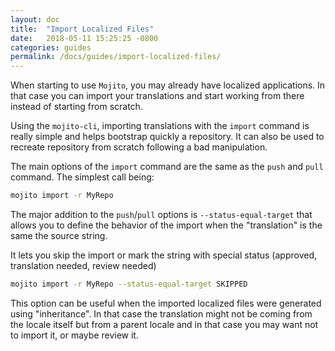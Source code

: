 ```yaml
---
layout: doc
title:  "Import Localized Files"
date:   2018-05-11 15:25:25 -0800
categories: guides
permalink: /docs/guides/import-localized-files/
---
```


When starting to use `Mojito`, you may already have localized applications. In
that case you can import your translations and start working from there instead
of starting from scratch.

Using the `mojito-cli`, importing translations with the `import` command is really
simple and helps bootstrap quickly a repository. It can also be used to recreate
repository from scratch following a bad manipulation.

The main options of the `import` command are the same as the `push` and `pull`
command. The simplest call being:

```bash
mojito import -r MyRepo
```

The major addition to the `push`/`pull` options is `--status-equal-target`
that allows you to define the behavior of the import when the "translation" is
the same the source string.

It lets you skip the import or mark the string with special status (approved,
translation needed, review needed)

```bash
mojito import -r MyRepo --status-equal-target SKIPPED
```

This option can be useful when the imported localized files were generated using
"inheritance". In that case the translation might not be coming from the locale
itself but from a parent locale and in that case you may want not to import it,
or maybe review it.
